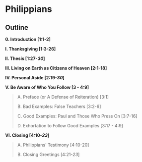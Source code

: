 # Philippians


## Outline
**0. Introduction  [1:1-2]**

**I. Thanksgiving  [1:3-26]**

**II. Thesis  [1:27-*30*]**

**III. Living on Earth as Citizens of Heaven  [2:1-18]**

**IV. Personal Aside  [2:19-*30*]**

**V. Be Aware of Who You Follow  [3 - 4:9]**

  > A. Preface (or A Defense of Reiteration)  [3:1]
  > 
  > B. Bad Examples: False Teachers  [3:2-6]
  > 
  > C. Good Examples: Paul and Those Who Press On  [3:7-16]
  > 
  > D. Exhortation to Follow Good Examples  [3:17 - 4:9]

**VI. Closing  [4:10-*23*]**

  > A. Philippians' Testimony  [4:10-20]
  > 
  > B. Closing Greetings  [4:21-*23*]
